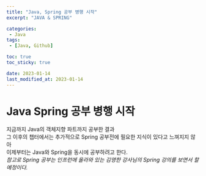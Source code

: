 ```yaml
---
title: "Java, Spring 공부 병행 시작"
excerpt: "JAVA & SPRING"

categories:
 - Java
tags:
 - [Java, Github]

toc: true
toc_sticky: true

date: 2023-01-14
last_modified_at: 2023-01-14
---
```


# Java Spring 공부 병행 시작    

지금까지 Java의 객체지향 파트까지 공부한 결과  
그 이후의 챕터에서는 추가적으로 Spring 공부전에 필요한 지식이 있다고 느껴지지 않아  
이제부터는 Java와 Spring을 동시에 공부하려고 한다.  
_참고로 Spring 공부는 인프런에 올라와 있는 김영한 강사님의 Spring 강의를 보면서 할 예정이다._